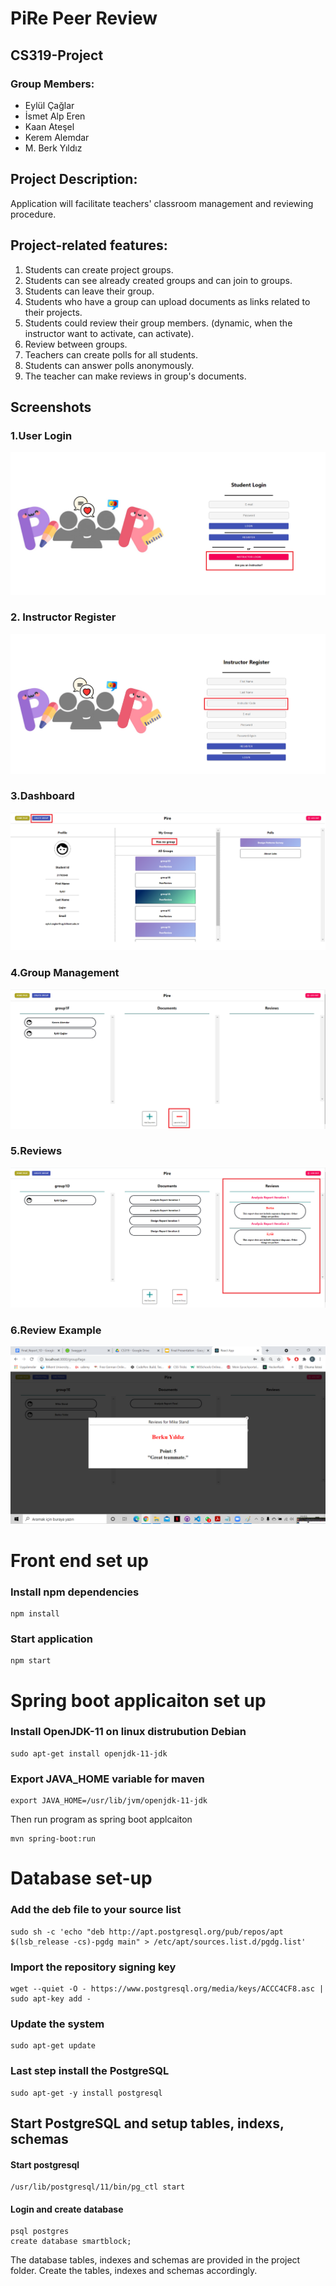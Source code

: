 # PiRe Peer Review
## CS319-Project
### Group Members:
- Eylül Çağlar
- İsmet Alp Eren
- Kaan Ateşel
- Kerem Alemdar
- M. Berk Yıldız 

## Project Description:
Application will facilitate teachers' classroom management and reviewing procedure.
<br />
## Project-related features:
1. Students can create project groups.
2. Students can see already created groups and can join to groups.
3. Students can leave their group.
4. Students who have a group can upload documents as links related to their projects.
5. Students could review their group members. (dynamic, when the instructor want to activate, can activate).
6. Review between groups.
7. Teachers can create polls for all students.
8. Students can answer polls anonymously.
9. The teacher can make reviews in group's documents.
## Screenshots
### 1.User Login
![ScreenShot](/Screenshots/1.png)

### 2. Instructor Register
![ScreenShot](/Screenshots/2.png)

### 3.Dashboard
![ScreenShot](/Screenshots/3.png)

### 4.Group Management
![ScreenShot](/Screenshots/4.png)

### 5.Reviews
![ScreenShot](/Screenshots/5.png)

### 6.Review Example
![ScreenShot](/Screenshots/6.png)

# Front end set up 
### Install npm dependencies
```
npm install
```
### Start application
```
npm start
```
# Spring boot applicaiton set up
### Install OpenJDK-11 on linux distrubution Debian
```
sudo apt-get install openjdk-11-jdk 
```
### Export JAVA_HOME variable for maven 
```
export JAVA_HOME=/usr/lib/jvm/openjdk-11-jdk
```
Then run program as spring boot applcaiton
```
mvn spring-boot:run
```
# Database set-up
### Add the deb file to your source list
```
sudo sh -c 'echo "deb http://apt.postgresql.org/pub/repos/apt $(lsb_release -cs)-pgdg main" > /etc/apt/sources.list.d/pgdg.list'
```
### Import the repository signing key
```
wget --quiet -O - https://www.postgresql.org/media/keys/ACCC4CF8.asc | sudo apt-key add -
```
### Update the system
```
sudo apt-get update
```
### Last step install the PostgreSQL
```
sudo apt-get -y install postgresql
```
## Start PostgreSQL and setup tables, indexs, schemas
#### Start postgresql  
```
/usr/lib/postgresql/11/bin/pg_ctl start
```
#### Login and create database
```
psql postgres
create database smartblock;
```
The database tables, indexes and schemas are provided in the project folder. Create the tables, indexes and schemas accordingly.

